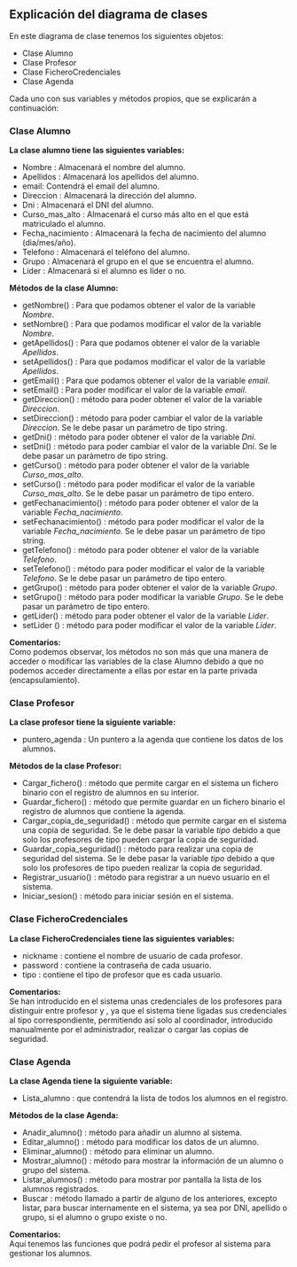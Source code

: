 ## Explicación del diagrama de clases

En este diagrama de clase tenemos los siguientes objetos:
* Clase Alumno  
* Clase Profesor  
* Clase FicheroCredenciales  
* Clase Agenda  

Cada uno con sus variables y métodos propios, que se explicarán a continuación:

### Clase Alumno

**La clase alumno tiene las siguientes variables:**
 
* Nombre : Almacenará el nombre del alumno.  
* Apellidos : Almacenará los apellidos del alumno.  
* email: Contendrá el email del alumno.  
* Direccion : Almacenará la dirección del alumno.  
* Dni : Almacenará el DNI del alumno.  
* Curso_mas_alto : Almacenará el curso más alto en el que está matriculado el alumno.  
* Fecha_nacimiento : Almacenará la fecha de nacimiento del alumno (dia/mes/año).  
* Telefono : Almacenará el teléfono del alumno.  
* Grupo : Almacenará el grupo en el que se encuentra el alumno.  
* Lider : Almacenará si el alumno es líder o no.  


**Métodos de la clase Alumno:**

* getNombre() : Para que podamos obtener el valor de la variable *Nombre*.  
* setNombre() : Para que podamos modificar el valor de la variable *Nombre*.  
* getApellidos() : Para que podamos obtener el valor de la variable *Apellidos*.  
* setApellidos() : Para que podamos modificar el valor de la variable *Apellidos*.  
* getEmail() : Para que podamos obtener el valor de la variable *email*.  
* setEmail() : Para poder modificar el valor de la variable *email*.  
* getDireccion() : método para poder obtener el valor de la variable *Direccion*.  
* setDireccion() : método para poder cambiar el valor de la variable *Direccion*. Se le debe pasar un parámetro de tipo string.  
* getDni() : método para poder obtener el valor de la variable *Dni*.  
* setDni() : método para poder cambiar el valor de la variable *Dni*. Se le debe pasar un parámetro de tipo string.  
* getCurso() : método para poder obtener el valor de la variable *Curso_mas_alto*.  
* setCurso() : método para poder modificar el valor de la variable *Curso_mas_alto*. Se le debe pasar un parámetro de tipo entero.  
* getFechanacimiento() : método para poder obtener el valor de la variable *Fecha_nacimiento*.  
* setFechanacimiento() : método para poder modificar el valor de la variable *Fecha_nacimiento*. Se le debe pasar un parámetro de tipo string.  
* getTelefono() : método para poder obtener el valor de la variable *Telefono*.  
* setTelefono() : método para poder modificar el valor de la variable *Telefono*. Se le debe pasar un parámetro de tipo entero.  
* getGrupo() : método para poder obtener el valor de la variable *Grupo*.  
* setGrupo() : método para poder modificar la variable *Grupo*. Se le debe pasar un parámetro de tipo entero.  
* getLider() : método para poder obtener el valor de la variable *Lider*.  
* setLider () : método para poder modificar el valor de la variable *Lider*.  

**Comentarios:**  
Como podemos observar, los métodos no son más que una manera de acceder o modificar las variables de la clase Alumno debido a que no podemos acceder directamente a ellas por estar en la parte privada (encapsulamiento).

### Clase Profesor

**La clase profesor tiene la siguiente variable:**

* puntero_agenda : Un puntero a la agenda que contiene los datos de los alumnos.  


**Métodos de la clase Profesor:**

* Cargar_fichero() : método que permite cargar en el sistema un fichero binario con el registro de alumnos en su interior.
* Guardar_fichero() : método que permite guardar en un fichero binario el registro de alumnos que contiene la agenda.  
* Cargar_copia_de_seguridad() : método que permite cargar en el sistema una copia de seguridad. Se le debe pasar la variable *tipo* debido a que solo los profesores de tipo *<coordinador>* pueden cargar la copia de seguridad.  
* Guardar_copia_seguridad() : método para realizar una copia de seguridad del sistema. Se le debe pasar la variable *tipo* debido a que solo los profesores de tipo *<coordinador>* pueden realizar la copia de seguridad.
* Registrar_usuario() : método para registrar a un nuevo usuario en el sistema.
* Iniciar_sesion() : método para iniciar sesión en el sistema.

### Clase FicheroCredenciales

**La clase FicheroCredenciales tiene las siguientes variables:**

* nickname : contiene el nombre de usuario de cada profesor.  
* password : contiene la contraseña de cada usuario.  
* tipo : contiene el tipo de profesor que es cada usuario.  

**Comentarios:**  
Se han introducido en el sistema unas credenciales de los profesores para distinguir entre profesor *<coordinador>* y *<ayudante>*, ya que el sistema tiene ligadas sus credenciales al tipo correspondiente, permitiendo así solo al coordinador, introducido manualmente por el administrador, realizar o cargar las copias de seguridad. 


### Clase Agenda

**La clase Agenda tiene la siguiente variable:**

* Lista_alumno : que contendrá la lista de todos los alumnos en el registro.

**Métodos de la clase Agenda:**

* Anadir_alumno() : método para añadir un alumno al sistema. 
* Editar_alumno() : método para modificar los datos de un alumno.   
* Eliminar_alumno() : método para eliminar un alumno.
* Mostrar_alumno() : método para mostrar la información de un alumno o grupo del sistema. 
* Listar_alumnos() : método para mostrar por pantalla la lista de los alumnos registrados.  
* Buscar : método llamado a partir de alguno de los anteriores, excepto listar, para buscar internamente en el sistema, ya sea por DNI, apellido o grupo, si el alumno o grupo existe o no.

**Comentarios:**  
Aquí tenemos las funciones que podrá pedir el profesor al sistema para gestionar los alumnos.


